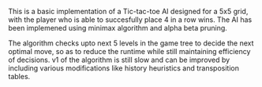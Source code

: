 This is a basic implementation of a Tic-tac-toe AI designed for a 5x5 grid, with the player who is able to succesfully place 4 in a row wins. The AI has been implemened using minimax algorithm and alpha beta pruning.

The algorithm checks upto next 5 levels in the game tree to decide the next optimal move, so as to reduce the runtime while still maintaining efficiency of decisions. v1 of the algorithm is still slow and can be improved by including various modifications like history heuristics and transposition tables.
